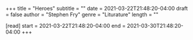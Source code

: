 +++
title = "Heroes"
subtitle = ""
date = 2021-03-22T21:48:20-04:00
draft = false
author = "Stephen Fry"
genre = "Liturature"
length = ""

[read]
  start = 2021-03-22T21:48:20-04:00
  end = 2021-03-30T21:48:20-04:00
+++
